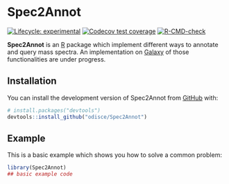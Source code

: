 
# Spec2Annot

<!-- badges: start -->
[![Lifecycle: experimental](https://img.shields.io/badge/lifecycle-experimental-orange.svg)](https://lifecycle.r-lib.org/articles/stages.html#experimental)
[![Codecov test coverage](https://codecov.io/gh/odisce/Spec2Annot/branch/main/graph/badge.svg)](https://app.codecov.io/gh/odisce/Spec2Annot?branch=main)
[![R-CMD-check](https://github.com/odisce/Spec2Annot/actions/workflows/R-CMD-check.yaml/badge.svg)](https://github.com/odisce/Spec2Annot/actions/workflows/R-CMD-check.yaml)
<!-- badges: end -->

**Spec2Annot** is an [R](https://www.r-project.org/) package which implement different ways to annotate 
and query mass spectra. An implementation on [Galaxy](https://workflow4metabolomics.usegalaxy.fr/) of those 
functionalities are under progress.

## Installation

You can install the development version of Spec2Annot from [GitHub](https://github.com/) with:

``` r
# install.packages("devtools")
devtools::install_github("odisce/Spec2Annot")
```

## Example

This is a basic example which shows you how to solve a common problem:

``` r
library(Spec2Annot)
## basic example code
```

